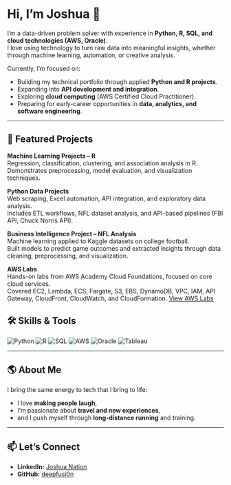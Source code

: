 # Hi, I’m Joshua 👋

I’m a data-driven problem solver with experience in **Python, R, SQL, and cloud technologies (AWS, Oracle)**.  
I love using technology to turn raw data into meaningful insights, whether through machine learning, automation, or creative analysis.

Currently, I’m focused on:
- Building my technical portfolio through applied **Python and R projects**.  
- Expanding into **API development and integration**.  
- Exploring **cloud computing** (AWS Certified Cloud Practitioner).  
- Preparing for early-career opportunities in **data, analytics, and software engineering**.  

--- 

## 🔗 Featured Projects  

**Machine Learning Projects – R**  
Regression, classification, clustering, and association analysis in R.  
Demonstrates preprocessing, model evaluation, and visualization techniques.  

**Python Data Projects**  
Web scraping, Excel automation, API integration, and exploratory data analysis.  
Includes ETL workflows, NFL dataset analysis, and API-based pipelines (FBI API, Chuck Norris API).  

**Business Intelligence Project – NFL Analysis**  
Machine learning applied to Kaggle datasets on college football.  
Built models to predict game outcomes and extracted insights through data cleaning, preprocessing, and visualization.  

**AWS Labs**  
Hands-on labs from AWS Academy Cloud Foundations, focused on core cloud services.  
Covered EC2, Lambda, ECS, Fargate, S3, EBS, DynamoDB, VPC, IAM, API Gateway, CloudFront, CloudWatch, and CloudFormation. [View AWS Labs](./AWS_Labs)  

## 🛠️ Skills & Tools

![Python](https://img.shields.io/badge/Python-3776AB?logo=python&logoColor=white)
![R](https://img.shields.io/badge/R-276DC3?logo=r&logoColor=white)
![SQL](https://img.shields.io/badge/SQL-4479A1?logo=postgresql&logoColor=white)
![AWS](https://img.shields.io/badge/AWS-232F3E?logo=amazonaws&logoColor=white)
![Oracle](https://img.shields.io/badge/Oracle-F80000?logo=oracle&logoColor=white)
![Tableau](https://img.shields.io/badge/Tableau-E97627?logo=tableau&logoColor=white)

---

## 🌎 About Me
I bring the same energy to tech that I bring to life:  
- I love **making people laugh**,  
- I’m passionate about **travel and new experiences**,  
- and I push myself through **long-distance running** and training.  

---

## 📫 Let’s Connect
- **LinkedIn:** [Joshua Nation](https://www.linkedin.com/in/joshuanation/)  
- **GitHub:** [deepfusi0n](https://github.com/deepfusi0n)  
